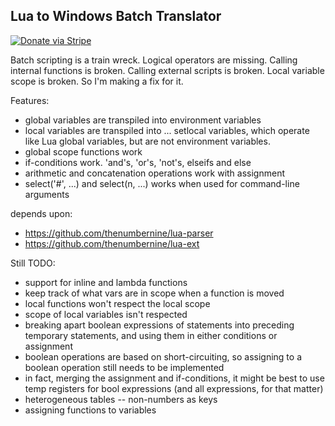 ## Lua to Windows Batch Translator

[![Donate via Stripe](https://img.shields.io/badge/Donate-Stripe-green.svg)](https://buy.stripe.com/00gbJZ0OdcNs9zi288)<br>

Batch scripting is a train wreck.
Logical operators are missing.
Calling internal functions is broken.
Calling external scripts is broken.
Local variable scope is broken.
So I'm making a fix for it.

Features:
- global variables are transpiled into environment variables
- local variables are transpiled into ... setlocal variables, which operate like Lua global variables, but are not environment variables.
- global scope functions work
- if-conditions work.  'and's, 'or's, 'not's, elseifs and else
- arithmetic and concatenation operations work with assignment
- select('#', ...) and select(n, ...) works when used for command-line arguments

depends upon:
- https://github.com/thenumbernine/lua-parser
- https://github.com/thenumbernine/lua-ext

Still TODO:
- support for inline and lambda functions 
-  keep track of what vars are in scope when a function is moved 
-  local functions won't respect the local scope
- scope of local variables isn't respected
- breaking apart boolean expressions of statements into preceding temporary statements, and using them in either conditions or assignment
-  boolean operations are based on short-circuiting, so assigning to a boolean operation still needs to be implemented
-  in fact, merging the assignment and if-conditions, it might be best to use temp registers for bool expressions (and all expressions, for that matter)
- heterogeneous tables -- non-numbers as keys
- assigning functions to variables
